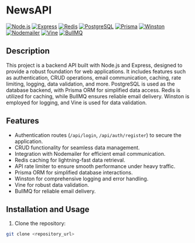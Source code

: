 # NewsAPI

[![Node.js](https://img.shields.io/badge/Node.js-v14.17.0-green)](https://nodejs.org/)
[![Express](https://img.shields.io/badge/Express-v4.17.1-blue)](https://expressjs.com/)
[![Redis](https://img.shields.io/badge/Redis-v6.2.5-red)](https://redis.io/)
[![PostgreSQL](https://img.shields.io/badge/PostgreSQL-v13.4-orange)](https://www.postgresql.org/)
[![Prisma](https://img.shields.io/badge/Prisma-v3.11.1-yellow)](https://www.prisma.io/)
[![Winston](https://img.shields.io/badge/Winston-v3.3.3-lightgrey)](https://github.com/winstonjs/winston)
[![Nodemailer](https://img.shields.io/badge/Nodemailer-v6.6.3-lightgrey)](https://nodemailer.com/)
[![Vine](https://img.shields.io/badge/Vine-v1.4.5-lightgrey)](https://github.com/AndrewRayCode/vine)
[![BullMQ](https://img.shields.io/badge/BullMQ-v1.11.0-lightgrey)](https://github.com/taskforcesh/bullmq)

## Description

This project is a backend API built with Node.js and Express, designed to provide a robust foundation for web applications. It includes features such as authentication, CRUD operations, email communication, caching, rate limiting, logging, data validation, and more. PostgreSQL is used as the database backend, with Prisma ORM for simplified data access. Redis is utilized for caching, while BullMQ ensures reliable email delivery. Winston is employed for logging, and Vine is used for data validation.

## Features

- Authentication routes (`/api/login`, `/api/auth/register`) to secure the application.
- CRUD functionality for seamless data management.
- Integration with Nodemailer for efficient email communication.
- Redis caching for lightning-fast data retrieval.
- API rate limiter to ensure smooth performance under heavy traffic.
- Prisma ORM for simplified database interactions.
- Winston for comprehensive logging and error handling.
- Vine for robust data validation.
- BullMQ for reliable email delivery.

## Installation and Usage

1. Clone the repository:

```bash
git clone <repository_url>
